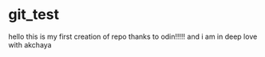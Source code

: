# git_test
hello this is my first creation of repo
thanks to odin!!!!!
and i am in deep love with akchaya